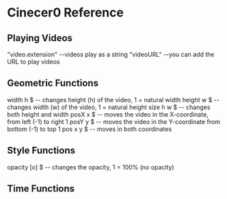 # Cinecer0 Reference

## Playing Videos

"video.extension" --videos play as a string
"videoURL" --you can add the URL to play videos

## Geometric Functions

width h $ -- changes height (h) of the video, 1 = natural width
height w $ -- changes width (w) of the video, 1 = natural height
size h w $ -- changes both height and width
posX x $ -- moves the video in the X-coordinate, from left (-1) to right 1
posY y $ -- moves the video in the Y-coordinate from bottom (-1) to top 1
pos x y $ -- moves in both coordinates

## Style Functions

opacity [o] $ -- changes the opacity, 1 = 100% (no opacity)

## Time Functions



<!-- # This is the documentation for CineCer0
The CineCer0 mini-language (pronounced “sin–ay–ser-oh”) language allows video files to b e projected temporally and geometrically, targeting similar functionality to that of [Cine Vivo](https://github.com/essteban/CineVivo), again with an economical Haskell-like notation.

## VIDEOS

### load/play

There are two ways to call a video. The first one is to write/evaluate, as a string, the url of the video.

```
"https://raw.githubusercontent.com/jac307/memoriasVideoSamples/master/_/agua.mov"  

```

When your running your Estuary locally, the second option is to place your videos on estuary/dev-staging/Estuary.jsexe then run the videos with the name plus the extension as a string.

```
"agua.mov"  

```

The videos will run in loop. The video extensions tested and working are .mov and .mp4, .flv is not currently working.


## TRANSFORMATIONS

When adding any kind fo transformation, these need to be written before the video string.
  **transformation "video.mov"**
You can also add the symbol "$" between the transformation and the video string.
  **transformation $ "video.mov"**
You can add multiple transformation with the same logic
  **transformation $ transformation $ transformation $ transformation $ "video.mov"**
  or
  **transformation transformation transformation transformation "video.mov"**

The videos can we transform in three ways: by changing their geometry, changing their style, and time function that change the rate and time of each video.

Negative parameters must be place in parenthesis.


### Geometric Functions

#### position
Parameters: X-position ((-1) the right to 1 the left) Y-position ((-1) the bottom to 1 the top)
```
pos 0.0 0.0 "agua.mov"  
-- video placed at the center.
```
You can also change the X-position and Y-position separately
```
posX 0.5 "agua.mov"
-- video halfway to the left on the X coordinate
posY (-0.5) "agua.mov"
-- video halfway to the bottom on the Y coordinate
```

#### size
Parameters: width height (1 would be the video size)
```
size 0.5 0.5 "agua.mov"  
-- video half size in both width and height
```
You can also change the width and height separately
```
w 0.5 "agua.mov"
-- just video width half size
h 0.5 "agua.mov"
-- just video height half size
```

### Style Functions

#### opacity
Parameters: opacity (from 0-1, 1= the maximum opacity)
```
opacity 0.5 "agua.mov"  
-- video will be half of its opacity.
```

### Time Functions

The temporal dimensions of the video can be manipulated through a series of functions that stretch or compress the video rate and provide a specific starting position in order to align the video playback to the tempo and cycle count of Estuary's time-keeping infrastructure often also considering the evaluation time of the player.

#### natural   

Parameters: shift

```
natural 0.5 "agua.mov"  
-- plays the video aligning the 0:00" of the video with the first beat of the first measure and with a rate of 1.

```

#### every

Parameters: cycles shift

```
every 4 0 "agua.mov"  
-- plays the video adjusting its length to the given number of cycles in the first parameter.

```

#### round

Parameters: shift

```
round 0 "agua.mov"  
-- plays the video adjusting its length to the nearest number of measures in Estuary's tempo in order to maintain the video synchronised with Estuary's tempo and altering its rate minimally.

```

#### roundMetre

Parameters: shift

```
roundMetre 0 "agua.mov"  
-- plays the video adjusting its length to the nearest number of measures multiple of 2,4,8,16,etc. in order to maintain the video synchronised with Estuary's tempo, altering its rate minimally and relating its length to musical periods that are in the power of two.

```

#### chop

Parameters: startPos endPos cycles shift

```
chop 0.3 0.7 2 0 "agua.mov"  
-- plays the video from the starting position to the end position stretching or compressing its length to adjust it to the number of cycles provided as a parameter. The start and end positions are normalised from 0 to 1. In the present example the video will start at 30% from the start and will end at 70% of the video.

```

#### chop'

Parameters: startPos cycles shift

```
chop' 0.3 2 0 "agua.mov"  
-- plays the video from the starting position stretching or compressing its length to adjust it to the number of cycles provided as a parameter.

```

#### chopSecs

Parameters: startPos endPos cycles shift

```
chopSecs 3.5 10.0 2 0 "agua.mov"  
-- plays the video from the starting position to the end position stretching or compressing its length to adjust it to the number of cycles provided as a parameter. This function does not have the start and end positions normalised from 0 to 1.

```

#### now -->
